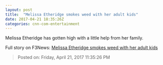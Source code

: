 ```yaml
---
layout: post
title:  "Melissa Etheridge smokes weed with her adult kids"
date: 2017-04-21 18:35:26Z
categories: cnn-com-entertainment
---
```


Melissa Etheridge has gotten high with a little help from her family.


Full story on F3News: [Melissa Etheridge smokes weed with her adult kids](http://www.f3nws.com/n/ckGbDF)

> Posted on: Friday, April 21, 2017 11:35:26 PM
